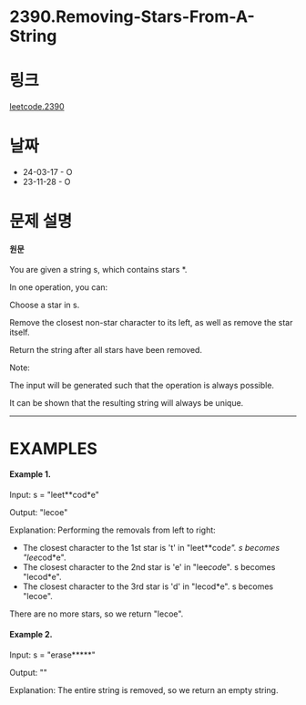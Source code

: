 # 2390.Removing-Stars-From-A-String

# 링크
[leetcode.2390](https://leetcode.com/problems/removing-stars-from-a-string/?envType=study-plan-v2&envId=leetcode-75)

# 날짜
* 24-03-17 - O
* 23-11-28 - O

# 문제 설명
#### 원문


You are given a string s, which contains stars *.


In one operation, you can:


Choose a star in s.


Remove the closest non-star character to its left, as well as remove the star itself.


Return the string after all stars have been removed.


Note:


The input will be generated such that the operation is always possible.


It can be shown that the resulting string will always be unique.
***

# EXAMPLES
#### Example 1.


Input: s = "leet**cod*e"


Output: "lecoe"


Explanation: Performing the removals from left to right:


- The closest character to the 1st star is 't' in "leet**cod*e". s becomes "lee*cod*e".
- The closest character to the 2nd star is 'e' in "lee*cod*e". s becomes "lecod*e".
- The closest character to the 3rd star is 'd' in "lecod*e". s becomes "lecoe".


There are no more stars, so we return "lecoe".

#### Example 2.


Input: s = "erase*****"


Output: ""


Explanation: The entire string is removed, so we return an empty string.

